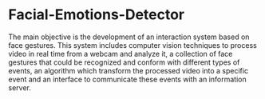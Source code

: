 # Facial-Emotions-Detector
The main objective is the development of an interaction system based on face gestures. This system includes computer vision techniques to process video in real time from a webcam and analyze it, a collection of face gestures that could be recognized and conform with different types of events, an algorithm which transform the processed video into a specific event and an interface to communicate these events with an information server.
